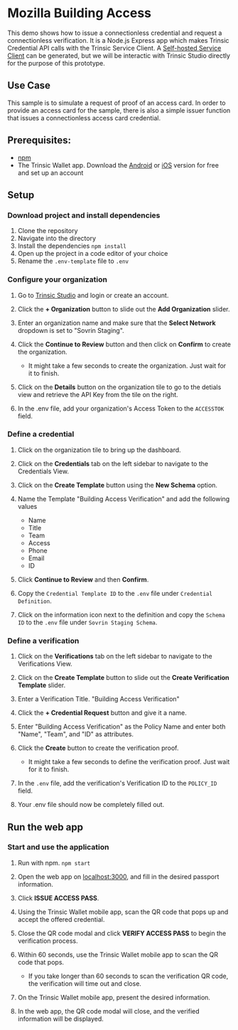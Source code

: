 # Mozilla Building Access
This demo shows how to issue a connectionless credential and request a connectionless verification.
It is a Node.js Express app which makes Trinsic Credential API calls with the Trinsic Service Client. A [Self-hosted Service Client](https://docs.trinsic.id/reference/service-clients-sdks) can be generated, but we will be interactic with Trinsic Studio directly for the purpose of this prototype.

## Use Case
This sample is to simulate a request of proof of an access card.
In order to provide an access card for the sample, there is also a simple issuer function that issues a connectionless access card credential.

## Prerequisites:
- [npm](https://www.npmjs.com/get-npm)
- The Trinsic Wallet app. Download the [Android](https://play.google.com/store/apps/details?id=id.streetcred.apps.mobile) or [iOS](https://apps.apple.com/us/app/trinsic-wallet/id1475160728) version for free and set up an account

## Setup 

### Download project and install dependencies 
 1. Clone the repository
 2. Navigate into the directory
 3. Install the dependencies
 `npm install`
 4. Open up the project in a code editor of your choice
 5. Rename the `.env-template` file to `.env`

 
### Configure your organization
 1. Go to <a href="https://studio.trinsic.id" target="_blank">Trinsic Studio</a> and login or create an account.
 2. Click the **+ Organization** button to slide out the **Add Organization** slider.
 3. Enter an organization name and make sure that the **Select Network** dropdown is set to "Sovrin Staging".

 4. Click the **Continue to Review** button and then click on **Confirm** to create the organization.
    - It might take a few seconds to create the organization. Just wait for it to finish.
 5. Click on the **Details** button on the organization tile to go to the detials view and retrieve the API Key from the tile on the right.
 6. In the .env file, add your organization's Access Token to the `ACCESSTOK` field.
    
### Define a credential
 1. Click on the organization tile to bring up the dashboard.
 2. Click on the **Credentials** tab on the left sidebar to navigate to the Credentials View.
 3. Click on the **Create Template** button using the **New Schema** option.
 4. Name the Template "Building Access Verification" and add the following values
     - Name
     - Title
     - Team
     - Access
     - Phone
     - Email
     - ID

 5. Click **Continue to Review** and then **Confirm**.
 6. Copy the `Credential Template ID` to the `.env` file under `Credential Definition`.
 7. Click on the information icon next to the definition and copy the `Schema ID` to the `.env` file under `Sovrin Staging Schema`.
 
### Define a verification
1. Click on the **Verifications** tab on the left sidebar to navigate to the Verifications View.
2. Click on the **Create Template** button to slide out the **Create Verification Template** slider.
3. Enter a Verification Title. "Building Access Verification"
4. Click the **+ Credential Request** button and give it a name.
5. Enter "Building Access Verification" as the Policy Name and enter both "Name", "Team", and "ID" as attributes.

6. Click the **Create** button to create the verification proof.
    - It might take a few seconds to define the verification proof. Just wait for it to finish.
7. In the `.env` file, add the verification's Verification ID to the `POLICY_ID` field.
8. Your .env file should now be completely filled out.


## Run the web app
 
### Start and use the application
1. Run with npm.
`npm start`
2. Open the web app on <a href="http://localhost:3000" target="_blank">localhost:3000</a>, and fill in the desired passport information.

3. Click **ISSUE ACCESS PASS**.
4. Using the Trinsic Wallet mobile app, scan the QR code that pops up and accept the offered credential.

5. Close the QR code modal and click **VERIFY ACCESS PASS** to begin the verification process.
6. Within 60 seconds, use the Trinsic Wallet mobile app to scan the QR code that pops.
    - If you take longer than 60 seconds to scan the verification QR code, the verification will time out and close.

7. On the Trinsic Wallet mobile app, present the desired information.
8. In the web app, the QR code modal will close, and the verified information will be displayed.

